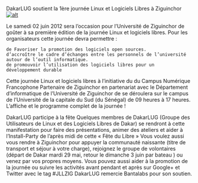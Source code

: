 
 DakarLUG soutient la 1ère journée Linux et Logiciels Libres à Ziguinchor
[![alt](https://github.com/Dakarlug/scrapper/JLL-Zig-v2-page1.jpeg "")](https://github.com/Dakarlug/scrapper/JLL-Zig-v2.JLL-Zig-v2.pdf)
    
      
Le samedi 02 juin 2012 sera l’occasion pour l’Université de Ziguinchor de goûter à sa première édition de la journée Linux et logiciels libres. Pour les organisateurs cette journée devra permettre :


	de Favoriser la promotion des logiciels open sources.
	d’accroître le cadre d’échanges entre les personnels de l’université autour de l’outil informatique.
	de promouvoir l’utilisation des logiciels libres pour un développement durable

Cette journée Linux et logiciels libres à l’initiative du du Campus Numérique Francophone Partenaire de Ziguinchor en partenariat avec le Département d’informatique de l’Université de Ziguinchor de se déroulera sur le campus de l’Université de la capitale du Sud (du Sénégal) de 09 heures à 17 heures.
L’affiche et le programme complet de la journée !

DakarLUG participe à la fête
Quelques membres de DakarLUG (Groupe des Utilisateurs de Linux et des Logiciels Libres de Dakar) se rendront à cette manifestation pour faire des présentations, animer des ateliers et aider à l’Install-Party de l’après midi de cette « Fête du Libre »
Vous voulez aussi vous rendre à Ziguinchor pour appuyer la communauté naissante (titre de transport et séjour à votre charge), rejoignez le groupe de volontaires (départ de Dakar mardi 29 mai, retour le dimanche 3 juin par bateau ) ou venez par vos propres moyens.
Vous pouvez aussi aider à la promotion de la journée ou suivre les activités avant pendant et après sur Google+ et Twitter avec le tag #JLLZIG
DakarLUG remercie Bantalabs pour son soutien.
    
    
    



    



    



    



    



    



 
    
     